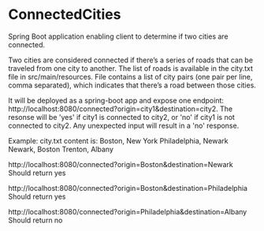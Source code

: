 # ConnectedCities
Spring Boot application enabling client to determine if two cities are connected.

Two cities are considered connected if there’s a series of roads that can be traveled from one city to another.  The list of roads is available in the city.txt file in src/main/resources.  File contains a list of city pairs (one pair per line, comma separated), which indicates that there’s a road between those cities.

It will be deployed as a spring-boot app and expose one endpoint:  http://localhost:8080/connected?origin=city1&destination=city2.  The resonse will be 'yes' if city1 is connected to city2, or 'no' if city1 is not connected to city2.  Any unexpected input will result in a 'no' response.

Example:  city.txt content is:
Boston, New York
Philadelphia, Newark
Newark, Boston
Trenton, Albany

http://localhost:8080/connected?origin=Boston&destination=Newark
Should return yes

http://localhost:8080/connected?origin=Boston&destination=Philadelphia
Should return yes

http://localhost:8080/connected?origin=Philadelphia&destination=Albany
Should return no
